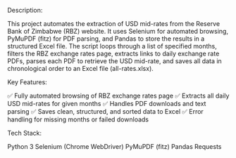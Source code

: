 Description:

This project automates the extraction of USD mid-rates from the Reserve Bank of Zimbabwe (RBZ) website. It uses Selenium for automated browsing, PyMuPDF (fitz) for PDF parsing, and Pandas to store the results in a structured Excel file.
The script loops through a list of specified months, filters the RBZ exchange rates page, extracts links to daily exchange rate PDFs, parses each PDF to retrieve the USD mid-rate, and saves all data in chronological order to an Excel file (all-rates.xlsx).

Key Features:

✅ Fully automated browsing of RBZ exchange rates page
✅ Extracts all daily USD mid-rates for given months
✅ Handles PDF downloads and text parsing
✅ Saves clean, structured, and sorted data to Excel
✅ Error handling for missing months or failed downloads

Tech Stack:

Python 3
Selenium (Chrome WebDriver)
PyMuPDF (fitz)
Pandas
Requests
